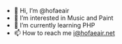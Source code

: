 - 👋 Hi, I’m @hofaeair
- 👀 I’m interested in Music and Paint
- 🌱 I’m currently learning PHP
- 📫 How to reach me i@hofaeair.net
